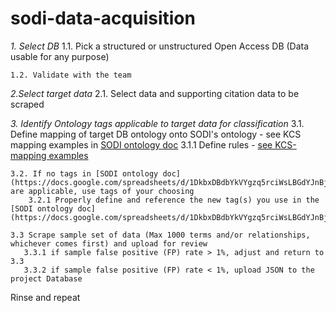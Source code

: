 # sodi-data-acquisition

*1. Select DB*
    1.1. Pick a structured or unstructured Open Access DB (Data usable for any purpose)
    
    1.2. Validate with the team
    
*2.Select target data*
    2.1. Select data and supporting citation data to be scraped
    
*3. Identify Ontology tags applicable to target data for classification*
    3.1. Define mapping of target DB ontology onto SODI's ontology - see KCS mapping examples in [SODI ontology doc](https://docs.google.com/spreadsheets/d/1DkbxDBdbYkVYgzq5rciWsLBGdYJnBjKu284Wf8BeTc0/edit#gid=570911882)
       3.1.1 Define rules - [see KCS-mapping examples](https://docs.google.com/spreadsheets/d/1DkbxDBdbYkVYgzq5rciWsLBGdYJnBjKu284Wf8BeTc0/edit#gid=1531718387)
    
    3.2. If no tags in [SODI ontology doc](https://docs.google.com/spreadsheets/d/1DkbxDBdbYkVYgzq5rciWsLBGdYJnBjKu284Wf8BeTc0/edit#gid=570911882) are applicable, use tags of your choosing
        3.2.1 Properly define and reference the new tag(s) you use in the [SODI ontology doc](https://docs.google.com/spreadsheets/d/1DkbxDBdbYkVYgzq5rciWsLBGdYJnBjKu284Wf8BeTc0/edit#gid=570911882)
    
    3.3 Scrape sample set of data (Max 1000 terms and/or relationships, whichever comes first) and upload for review
       3.3.1 if sample false positive (FP) rate > 1%, adjust and return to 3.3
       3.3.2 if sample false positive (FP) rate < 1%, upload JSON to the project Database
       
Rinse and repeat
